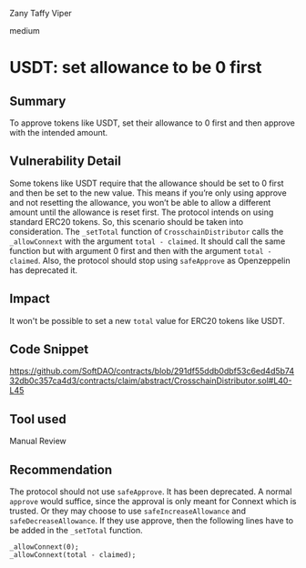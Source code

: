 Zany Taffy Viper

medium

# USDT: set allowance to be 0 first

## Summary
To approve tokens like USDT, set their allowance to 0 first and then approve with the intended amount.

## Vulnerability Detail
Some tokens like USDT require that the allowance should be set to 0 first and then be set to the new value. This means if you’re only using approve and not resetting the allowance, you won’t be able to allow a different amount until the allowance is reset first. The protocol intends on using standard ERC20 tokens. So, this scenario should be taken into consideration. The `_setTotal` function of `CrosschainDistributor` calls the `_allowConnext` with the argument `total - claimed`. It should call the same function but with argument 0 first and then with the argument `total - claimed`. Also, the protocol should stop using `safeApprove` as Openzeppelin has deprecated it.

## Impact
It won't be possible to set a new `total` value for ERC20 tokens like USDT.

## Code Snippet
https://github.com/SoftDAO/contracts/blob/291df55ddb0dbf53c6ed4d5b7432db0c357ca4d3/contracts/claim/abstract/CrosschainDistributor.sol#L40-L45

## Tool used

Manual Review

## Recommendation
The protocol should not use `safeApprove`. It has been deprecated. A normal `approve` would suffice, since the approval is only meant for Connext which is trusted. Or they may choose to use `safeIncreaseAllowance` and `safeDecreaseAllowance`. If they use approve, then the following lines have to be added in the `_setTotal` function.

```solidity
_allowConnext(0);
_allowConnext(total - claimed);
```
